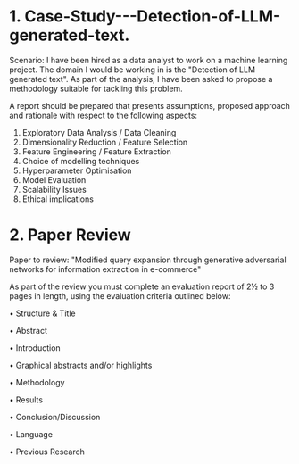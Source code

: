 # 1. Case-Study---Detection-of-LLM-generated-text.

Scenario: I have been hired as a data analyst to work on a machine learning project. The domain I would be working in is the "Detection of LLM generated text". As part of the analysis, I have been asked to propose a methodology suitable for tackling this problem.

A report should be prepared that presents assumptions, proposed approach and rationale with respect to the following aspects:

1. Exploratory Data Analysis / Data Cleaning 
2. Dimensionality Reduction / Feature Selection 
3. Feature Engineering / Feature Extraction 
4. Choice of modelling techniques
5. Hyperparameter Optimisation 
6. Model Evaluation 
7. Scalability Issues
8. Ethical implications


# 2. Paper Review
Paper to review: "Modified query expansion through generative adversarial networks for information extraction in e-commerce"

As part of the review you must complete an evaluation report of 2½ to 3 pages in length, using the evaluation criteria
outlined below: 

• Structure & Title 

• Abstract 

• Introduction

• Graphical abstracts and/or highlights 

• Methodology 

• Results 

• Conclusion/Discussion 

• Language 

• Previous Research  
